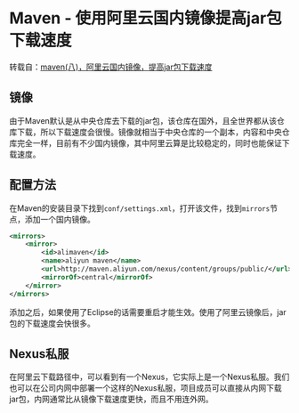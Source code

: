 # Maven - 使用阿里云国内镜像提高jar包下载速度

转载自：[maven(八)，阿里云国内镜像，提高jar包下载速度](https://blog.csdn.net/wangb_java/article/details/55653122)

## 镜像

由于Maven默认是从中央仓库去下载的jar包，该仓库在国外，且全世界都从该仓库下载，所以下载速度会很慢。镜像就相当于中央仓库的一个副本，内容和中央仓库完全一样，目前有不少国内镜像，其中阿里云算是比较稳定的，同时也能保证下载速度。
<!--more-->

## 配置方法

在Maven的安装目录下找到`conf/settings.xml`，打开该文件，找到`mirrors`节点，添加一个国内镜像。

```xml
<mirrors>  
    <mirror>  
        <id>alimaven</id>  
        <name>aliyun maven</name>  
        <url>http://maven.aliyun.com/nexus/content/groups/public/</url>  
        <mirrorOf>central</mirrorOf>          
    </mirror>  
</mirrors> 
```

添加之后，如果使用了Eclipse的话需要重启才能生效。使用了阿里云镜像后，jar包的下载速度会快很多。

## Nexus私服

在阿里云下载路径中，可以看到有一个Nexus，它实际上是一个Nexus私服。我们也可以在公司内网中部署一个这样的Nexus私服，项目成员可以直接从内网下载jar包，内网通常比从镜像下载速度更快，而且不用连外网。
